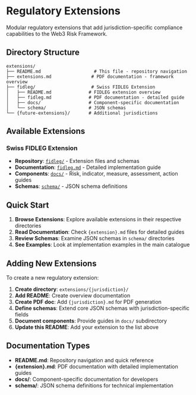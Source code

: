 # Regulatory Extensions

Modular regulatory extensions that add jurisdiction-specific compliance capabilities to the Web3 Risk Framework.

##  Directory Structure

```
extensions/
├── README.md                    # This file - repository navigation
├── extensions.md               # PDF documentation - framework overview
├── fidleg/                     # Swiss FIDLEG Extension
│   ├── README.md              # FIDLEG extension overview
│   ├── fidleg.md              # PDF documentation - detailed guide
│   ├── docs/                  # Component-specific documentation
│   └── schema/                # JSON schemas
└── {future-extensions}/       # Additional jurisdictions
```

##  Available Extensions

### Swiss FIDLEG Extension
- **Repository**: [`fidleg/`](./fidleg/) - Extension files and schemas
- **Documentation**: [`fidleg.md`](./fidleg/fidleg.md) - Detailed implementation guide
- **Components**: [`docs/`](./fidleg/docs/) - Risk, indicator, measure, assessment, action guides
- **Schemas**: [`schema/`](./fidleg/schema/) - JSON schema definitions

##  Quick Start

1. **Browse Extensions**: Explore available extensions in their respective directories
2. **Read Documentation**: Check `{extension}.md` files for detailed guides
3. **Review Schemas**: Examine JSON schemas in `schema/` directories
4. **See Examples**: Look at implementation examples in the main catalogue

##  Adding New Extensions

To create a new regulatory extension:

1. **Create directory**: `extensions/{jurisdiction}/`
2. **Add README**: Create overview documentation
3. **Create PDF doc**: Add `{jurisdiction}.md` for PDF generation
4. **Define schemas**: Extend core JSON schemas with jurisdiction-specific fields
5. **Document components**: Provide guides in `docs/` subdirectory
6. **Update this README**: Add your extension to the list above

##  Documentation Types

- **README.md**: Repository navigation and quick reference
- **{extension}.md**: PDF documentation with detailed implementation guides
- **docs/**: Component-specific documentation for developers
- **schema/**: JSON schema definitions for technical implementation